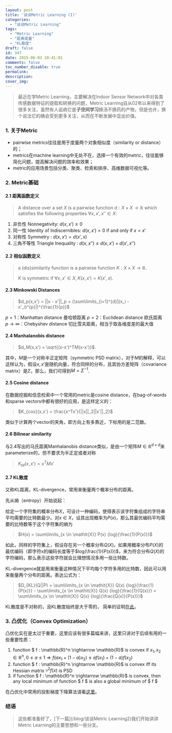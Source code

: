 ```yaml
---
layout: post
title: '谈谈Metric Learning (I)'
categories:
  - "谈谈Metric Learning"
tags:
  - "Metric Learning"
  - "距离度量"
  - "KL散度"
draft: false
id: 347
date: 2015-06-03 10:41:01
comments: false
toc_number_disable: true
permalink:
description:
cover_img:
---
```


> 最近在学Metric Learning，主要解决在Indoor Sensor Network中对各类传感数据特征的提取和转换的问题，Metric Learning自从02年以来得到了很多关注，虽然有人诟病它是**子空间学习**换汤不换药的产物，但是也许，换个说法它的确会受到更多关注，从而在不断发展中显出价值。

### 1. 关于Metric

* pairwise metrics往往是用于度量两个对象相似度（similarity or distance）的；
* metrics在machine learning中无处不在，选择一个有效的metric，往往能够简化问题，提高解决问题的效率和效果；
* metric的应用场景包括分类、聚类、检索和排序、高维数据可视化等。

### 2. Metric基础

#### 2.1 距离函数定义

> A distance over a set $\mathit{X}$ is a pairwise function $d: \mathit{X} \times \mathit{X} \rightarrow \mathbb{R}$ which satisfies the following properties $\forall x, x', x'' \in \mathit{X}$:

1.  非负性 Nonnegativity: $d(x,x') \geq 0$
2.  同一性 Identity of Indiscernibles: $d(x,x') = 0$ if and only if $x = x'$
3.  对称性 Symmetry : $d(x,x') = d(x',x)$
4.  三角不等性 Triangle Inequality : $d(x,x'') \leq d(x,x') + d(x',x'')$

#### 2.2 相似函数定义

> a (dis)similarity function is a pairwise function $\mathit{K}: \mathit{X} \times \mathit{X} \rightarrow \mathbb{R}$.
>
> $\mathit{K}$ is symmetric if $\forall x,x' \in \mathit{X}, \mathit{K}(x,x') = \mathit{K}(x',x)$.

#### 2.3 Minkowski Distances

> $d_p(x,x') = ||x - x'||_p = (\sum\limits_{i=1}^{d}|(x_i - x'_i)^{p}|)^{\frac{1}{p}}$

$p=1$：Manhattan distance 曼哈顿距离
$p =2$：Euclidean distance 欧氏距离
$p \rightarrow \infty$：Chebyshev distance 切比雪夫距离，相当于取各维度差的最大值

#### 2.4 Manhalanobis distance

> $d_M(x,x') = \sqrt{(x-x')^TM(x-x')}$.

其中，$M$是一个对称半正定矩阵（symmetric PSD matrix），对于$M$的解释，可以这样认为，假设$x,x'$是随机向量，符合同样的分布，且其协方差矩阵（covariance matrix）是$\Sigma$，那么，我们可得到$M = \Sigma^{-1}$.

#### 2.5 Cosine distance

在数据挖掘和信息检索中一个常用的metric是cosine distance，在bag-of-words和sparse vectors中都有很好的应用，是这样定义的：

> $K_{cos}(x,x') = \frac{x^Tx'}{||x||_2||x'||_2}$

类似于计算两个vector的夹角，即方向上有多靠近，下标用的是二范数。

#### 2.6 Bilinear similarity

与2.4写出的马氏距离Manhalanobis distance类似，是由一个矩阵$M \in \mathbb{R}^{d \times d}$来parameterize的，但不要求为半正定或者对称

> $K_M(x,x') = x^TMx'$

#### 2.7 KL散度

又称KL距离，KL-divergence，常用来衡量两个概率分布的距离。

先从熵（entropy）开始说起：

给定一个字符集的概率分布$\mathit{X}$，可设计一种编码，使得表示该字符集组成的字符串平均需要的比特数最少。对$x \in \mathit{X}$，设其出现概率为$P(x)$，那么其最优编码平均需要的比特数等于这个字符集的熵为

> $H(x) = \sum\limits_{x \in \mathit{X}} P(x) {log}{\frac{1}{P(x)}}$

如此，同样的字符集上，假设存在另一个概率分布$Q(X)$。如果用概率分布$P(X)$的最优编码（即字符x的编码长度等于$log(\frac{1}{P(x)})$，来为符合分布$Q(X)$的字符编码，那么表示这些字符就会比理想情况多用一些比特数。

KL-divergence就是用来衡量这种情况下平均每个字符多用的比特数，因此可以用来衡量两个分布的距离。表达公式为：

> $D_{KL}(Q||P) = \sum\limits_{x \in \mathit{X}} Q(x) {log}{\frac{1}{P(x)}} - \sum\limits_{x \in \mathit{X}} Q(x) {log}{\frac{1}{Q(x)}} = \sum\limits_{x \in \mathit{X}} Q(x) {log}{\frac{Q(x)}{P(x)}}$

KL散度是不对称的，且KL散度始终是大于零的， 简单的证明[在此](http://blog.csdn.net/caohao2008/article/details/6910794)。

### 3. 凸优化（Convex Optimization）

凸优化实在是太过于重要，这里应该有很多篇幅来讲，这里只讲对于后续有用的一些重要性质：

1.  function $ f : \mathbb{R}^n \rightarrow \mathbb{R}$ is convex if $x_1, x_2 \in \mathbb{R}^n, 0 \leq a \leq 1 \Rightarrow f(ax_1 + (1-a)x_2) \leq af(x_1) + (1-a)f(x_2)$
2.  function $ f : \mathbb{R}^n \rightarrow \mathbb{R}$ is convex iff its Hessian matrix $\triangledown^2f(x)$ is PSD
3.  if function $ f : \mathbb{R}^n \rightarrow \mathbb{R}$ is convex, then any local minimum of function $ f $ is also a global minimum of $ f $

在凸优化中常用的投影梯度下降算法请看[这里](http://goo.gl/7Q46EA)。

### 结语

> 这些都准备好了，[下一篇](/blog/谈谈Metric Learning2)我们开始讲讲Metric Learning的主要思想和一些分支。
